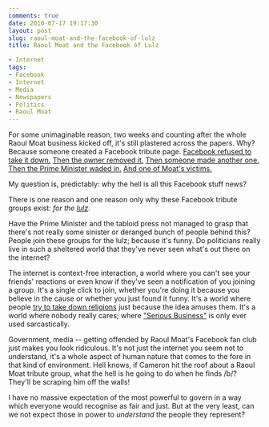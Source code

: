 ```yaml
---
comments: true
date: 2010-07-17 19:17:30
layout: post
slug: raoul-moat-and-the-facebook-of-lulz
title: Raoul Moat and the Facebook of Lulz

- Internet
tags:
- Facebook
- Internet
- Media
- Newspapers
- Politics
- Raoul Moat
---
```


For some unimaginable reason, two weeks and counting after the whole Raoul Moat business kicked off, it's still plastered across the papers.  Why?  Because someone created a Facebook tribute page.  [Facebook refused to take it down.](http://uk.news.yahoo.com/4/20100714/tuk-facebook-refuses-to-remove-raoul-moa-dba1618.html)  [Then the owner removed it.](http://www.dailymail.co.uk/news/article-1295025/Raoul-Moat-tribute-page-pulled-Facebook.html)  [Then someone made another one.](http://www.bbc.co.uk/news/uk-england-10658390)  [Then the Prime Minister waded in.](http://www.24dash.com/news/central_government/2010-07-15-Facebook-defies-Cameron-over-Raoul-Moat-tribute-page)  [And one of Moat's victims.](http://www.telegraph.co.uk/news/uknews/crime/7896204/Raoul-Moat-Brother-and-former-girlfriend-criticise-Facebook-tributes.html)

My question is, predictably: why the hell is all this Facebook stuff news?

There is one reason and one reason only why these Facebook tribute groups exist: _for the [lulz](http://encyclopediadramatica.com/Lulz)_.

Have the Prime Minister and the tabloid press not managed to grasp that there's not really some sinister or deranged bunch of people behind this?  People join these groups for the lulz; because it's funny.  Do politicians really live in such a sheltered world that they've never seen what's out there on the internet?

The internet is context-free interaction, a world where you can't see your friends' reactions or even know if they've seen a notification of you joining a group.  It's a single click to join, whether you're doing it because you believe in the cause or whether you just found it funny.  It's a world where people [try to take down religions](http://en.wikipedia.org/wiki/Project_Chanology) just because the idea amuses them.  It's a world where nobody really cares; where ["Serious Business"](http://encyclopediadramatica.com/The_Internet_is_serious_business) is only ever used sarcastically.

Government, media -- getting offended by Raoul Moat's Facebook fan club just makes you look ridiculous.  It's not just the internet you seem not to understand, it's a whole aspect of human nature that comes to the fore in that kind of environment.  Hell knows, if Cameron hit the roof about a Raoul Moat tribute group, what the hell is he going to do when he finds /b/?  They'll be scraping him off the walls!

I have no massive expectation of the most powerful to govern in a way which everyone would recognise as fair and just.  But at the very least, can we not expect those in power to _understand_ the people they represent?
